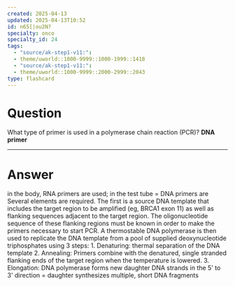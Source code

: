```yaml
---
created: 2025-04-13
updated: 2025-04-13T10:52
id: n65[|ou2N?
specialty: onco
specialty_id: 24
tags:
  - "source/ak-step1-v11:": 
  - theme/uworld::1000-9999::1000-1999::1418
  - "source/ak-step1-v11:": 
  - theme/uworld::1000-9999::2000-2999::2043
type: flashcard
---
```


# Question
What type of primer is used in a polymerase chain reaction (PCR)?   **DNA primer**

---

# Answer
in the body, RNA primers are used; in the test tube = DNA primers are   Several elements are required. The first is a source DNA template that includes the target region to be amplified (eg, BRCA1 exon 11) as well as flanking sequences adjacent to the target region.  The oligonucleotide sequence of these flanking regions must be known in order to make the primers necessary to start PCR.    A thermostable DNA polymerase is then used to replicate the DNA template from a pool of supplied deoxynucleotide triphosphates using 3 steps:  1. Denaturing: thermal separation of the DNA template  2. Annealing: Primers combine with the denatured, single stranded flanking ends of the target region when the temperature is lowered.  3. Elongation: DNA polymerase forms new daughter DNA strands in the 5' to 3' direction = daughter synthesizes multiple, short DNA fragments